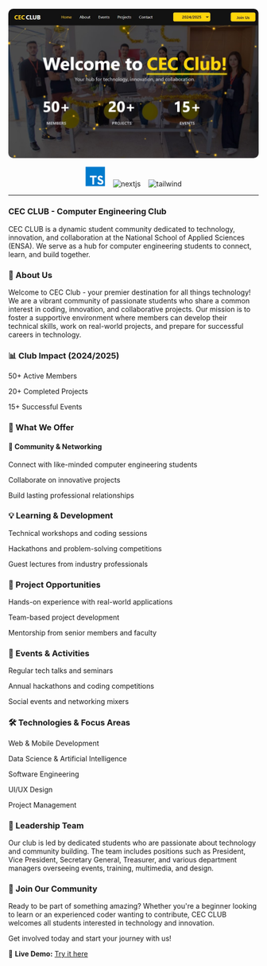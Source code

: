 <p align="center">
  <a href="https://cec-website-sand.vercel.app/" target="_blank">
    <img src="./public/cec.jpg" width="600" style="border-radius:10px"/>
  </a>
</p>

<p align="center">
  <img src="https://raw.githubusercontent.com/devicons/devicon/master/icons/typescript/typescript-original.svg" alt="typescript" width="40" height="40"/>&nbsp;&nbsp;&nbsp;
   <img src="https://cdn.worldvectorlogo.com/logos/nextjs-2.svg" alt="nextjs" width="40" height="40"/>&nbsp;&nbsp;&nbsp;
   <img src="https://www.vectorlogo.zone/logos/tailwindcss/tailwindcss-icon.svg" alt="tailwind" width="40" height="40"/>

---

### CEC CLUB - Computer Engineering Club
CEC CLUB is a dynamic student community dedicated to technology, innovation, and collaboration at the National School of Applied Sciences (ENSA). We serve as a hub for computer engineering students to connect, learn, and build together.

### 🚀 About Us
Welcome to CEC Club - your premier destination for all things technology! We are a vibrant community of passionate students who share a common interest in coding, innovation, and collaborative projects. Our mission is to foster a supportive environment where members can develop their technical skills, work on real-world projects, and prepare for successful careers in technology.

### 📊 Club Impact (2024/2025)
50+ Active Members

20+ Completed Projects

15+ Successful Events

### 🎯 What We Offer
#### 🤝 Community & Networking
Connect with like-minded computer engineering students

Collaborate on innovative projects

Build lasting professional relationships

### 💡 Learning & Development
Technical workshops and coding sessions

Hackathons and problem-solving competitions

Guest lectures from industry professionals

### 🚀 Project Opportunities
Hands-on experience with real-world applications

Team-based project development

Mentorship from senior members and faculty

### 🎉 Events & Activities
Regular tech talks and seminars

Annual hackathons and coding competitions

Social events and networking mixers

### 🛠️ Technologies & Focus Areas
Web & Mobile Development

Data Science & Artificial Intelligence

Software Engineering

UI/UX Design

Project Management

### 👥 Leadership Team
Our club is led by dedicated students who are passionate about technology and community building. The team includes positions such as President, Vice President, Secretary General, Treasurer, and various department managers overseeing events, training, multimedia, and design.

### 🌟 Join Our Community
Ready to be part of something amazing? Whether you're a beginner looking to learn or an experienced coder wanting to contribute, CEC CLUB welcomes all students interested in technology and innovation.

Get involved today and start your journey with us! 

🔗 **Live Demo:** [Try it here](https://cec-website-sand.vercel.app/)
